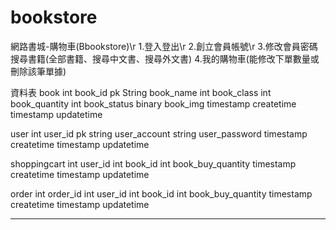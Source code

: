 # bookstore

網路書城-購物車(Bbookstore)\r
1.登入登出\r
2.創立會員帳號\r
3.修改會員密碼搜尋書籍(全部書籍、搜尋中文書、搜尋外文書)
4.我的購物車(能修改下單數量或刪除該筆單據)

資料表
book
int		book_id		pk
String		book_name
int		book_class
int		book_quantity
int		book_status
binary		book_img
timestamp	createtime
timestamp	updatetime

user
int		user_id		pk
string		user_account
string		user_password
timestamp	createtime
timestamp	updatetime

shoppingcart
int		user_id
int		book_id
int		book_buy_quantity
timestamp	createtime
timestamp	updatetime

order
int		order_id
int		user_id
int		book_id
int		book_buy_quantity
timestamp	createtime
timestamp	updatetime

------------------------------------


